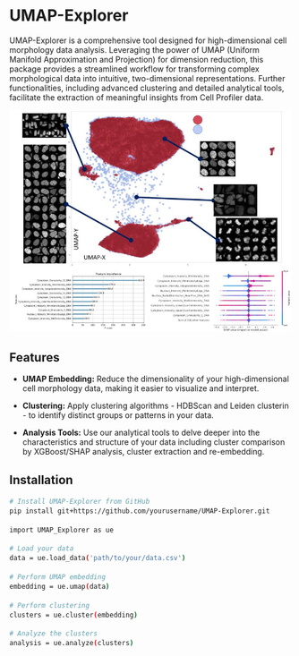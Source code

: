 # UMAP-Explorer

UMAP-Explorer is a comprehensive tool designed for high-dimensional cell morphology data analysis. Leveraging the power of UMAP (Uniform Manifold Approximation and Projection) for dimension reduction, this package provides a streamlined workflow for transforming complex morphological data into intuitive, two-dimensional representations. Further functionalities, including advanced clustering and detailed analytical tools, facilitate the extraction of meaningful insights from Cell Profiler data.

![UMAP-Explorer Logo](./images/umap2.jpg)
## Features

* **UMAP Embedding:** Reduce the dimensionality of your high-dimensional cell morphology data, making it easier to visualize and interpret.

* **Clustering:** Apply clustering algorithms - HDBScan and Leiden clusterin - to identify distinct groups or patterns in your data.

* **Analysis Tools:** Use our analytical tools to delve deeper into the characteristics and structure of your data including cluster comparison by XGBoost/SHAP analysis, cluster extraction and re-embedding.

## Installation

```bash
# Install UMAP-Explorer from GitHub
pip install git+https://github.com/yourusername/UMAP-Explorer.git

import UMAP_Explorer as ue

# Load your data
data = ue.load_data('path/to/your/data.csv')

# Perform UMAP embedding
embedding = ue.umap(data)

# Perform clustering
clusters = ue.cluster(embedding)

# Analyze the clusters
analysis = ue.analyze(clusters)

